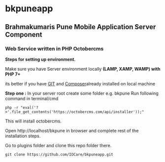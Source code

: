 # bkpuneapp
## Brahmakumaris Pune Mobile Application Server Component
### Web Service written in PHP Octobercms

**Steps for setting up environment.**

Make sure you have Server environment locally **(LAMP, XAMP, WAMP) with PHP 7+**

its better if you have [GIT](http://git-scm.com/downloads) and [Composer](https://getcomposer.org/Composer-Setup.exe)already installed on local machine 

**Step one :**
In your server root create some folder e.g. bkpune
Run following command in terminal/cmd

`php -r "eval('?>'.file_get_contents('https://octobercms.com/api/installer'));"`

This will install octobercms.

Open http://localhost/bkpune in browser and complete rest of the installation steps.

Go to plugins folder and clone this repo folder there.

`git clone https://github.com/IOCare/bkpuneapp.git`



